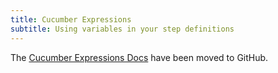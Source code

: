 ```yaml
---
title: Cucumber Expressions
subtitle: Using variables in your step definitions
---
```


The [Cucumber Expressions Docs](https://github.com/cucumber/cucumber-expressions#readme)
have been moved to GitHub.

